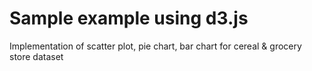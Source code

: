 # Sample example using d3.js
Implementation of scatter plot, pie chart, bar chart for cereal & grocery store dataset

